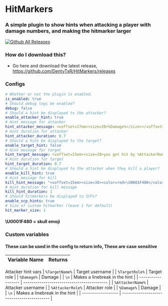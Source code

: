 # HitMarkers
### A simple plugin to show hints when attacking a player with damage numbers, and making the hitmarker larger
[![Github All Releases](https://img.shields.io/github/downloads/DentyTxR/HitMarkers/total.svg)]()


### How do I download this?
  - Go here and download the latest release, https://github.com/DentyTxR/HitMarkers/releases

### Configs

```yml
# Whether or not the plugin is enabled.
is_enabled: true
# Should debug logs be enabled?
debug: false
# Should a hint be displayed to the attacker?
enable_attacker_hint: true
# Hint message for attacker
hint_attacker_message: <voffset=17em><size=20>%Damage%</size></voffset>
# Hint duration for attacker
hint_attacker_duration: 0.7
# Should a hint be displayed to the target?
enable_target_hint: false
# Hint message for target
hint_target_message: <voffset=15em><size=20>you got hit by %AttackerName%</size></voffset>
# Hint duration for target
hint_target_duration: 0.7
# Should a hint be displayed to the attacker when they kill a player?
enable_kill_hint: true
# Hint message for kill
kill_hint_message: "<voffset=15em><size=34><color=red>\U0001F480</color></size></voffset>"
# Hint duration for kill message
kill_hint_duration: 1
# Should hitmarkers be displayed to SCPs?
enable_scp_hints: true
# Size of custom hitmarker (leave 1 for default)
hit_marker_size: 1
```

#### \U0001F480 = skull emoji

### Custom variables
#### These can be used in the config to return info, These are case sensitive

| Variable Name | Returns |
| --- | --- |
Attacker hint vars
| `%TargetName%` | Target username |
| `%TargetRole%` | Target role |
| `%Damage%` | Damage |
| `\n` | Makes a linebreak in the hint |
| ------------------ | ------------------------------------------ |
| `%AttackerName%` | Attacker username |
| `%AttackerRole%` | Attacker role |
| `%Damage%` | Damage |
| `\n` | Makes a linebreak in the hint |
| ------------------ | ------------------------------------------ |